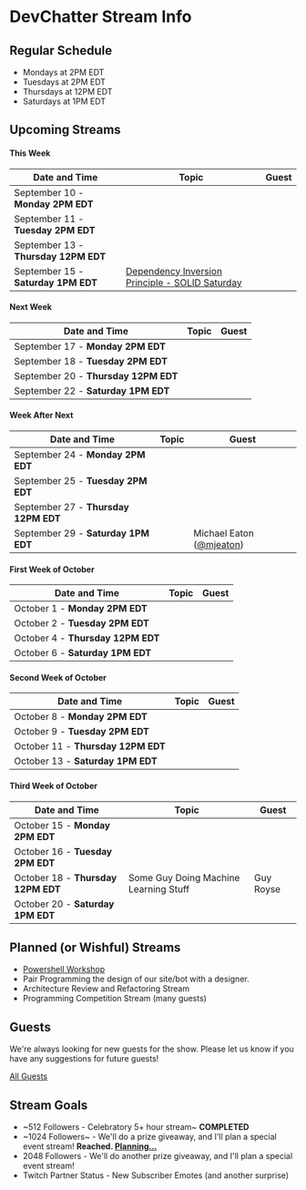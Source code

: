 # DevChatter Stream Info

## Regular Schedule

 - Mondays at 2PM EDT
 - Tuesdays at 2PM EDT
 - Thursdays at 12PM EDT
 - Saturdays at 1PM EDT
 

## Upcoming Streams

#### This Week

| Date and Time                   | Topic         | Guest         |
| ------------------------------- | ------------- | ------------- |
| September 10 - **Monday 2PM EDT** |  |  |
| September 11 - **Tuesday 2PM EDT** |  |  |
| September 13 - **Thursday 12PM EDT** |  |  |
| September 15 - **Saturday 1PM EDT** | [Dependency Inversion Principle - SOLID Saturday](https://www.twitch.tv/events/A5JGW71FT3q2m0mdk7llXQ) |  |

#### Next Week

| Date and Time                   | Topic         | Guest         |
| ------------------------------- | ------------- | ------------- |
| September 17 - **Monday 2PM EDT** |  |  |
| September 18 - **Tuesday 2PM EDT** |  |  |
| September 20 - **Thursday 12PM EDT** |  |  |
| September 22 - **Saturday 1PM EDT** |  |  |

#### Week After Next

| Date and Time                   | Topic         | Guest         |
| ------------------------------- | ------------- | ------------- |
| September 24 - **Monday 2PM EDT** |  |  |
| September 25 - **Tuesday 2PM EDT** |  |  |
| September 27 - **Thursday 12PM EDT** |  |  |
| September 29 - **Saturday 1PM EDT** |  | Michael Eaton ([@mjeaton](https://twitter.com/mjeaton)) |

#### First Week of October

| Date and Time                   | Topic         | Guest         |
| ------------------------------- | ------------- | ------------- |
| October 1 - **Monday 2PM EDT** |  |  |
| October 2 - **Tuesday 2PM EDT** |  |  |
| October 4 - **Thursday 12PM EDT** |  |  |
| October 6 - **Saturday 1PM EDT** |  |  |

#### Second Week of October

| Date and Time                   | Topic         | Guest         |
| ------------------------------- | ------------- | ------------- |
| October 8 - **Monday 2PM EDT** |  |  |
| October 9 - **Tuesday 2PM EDT** |  |  |
| October 11 - **Thursday 12PM EDT** |  |  |
| October 13 - **Saturday 1PM EDT** |  |  |

#### Third Week of October

| Date and Time                   | Topic         | Guest         |
| ------------------------------- | ------------- | ------------- |
| October 15 - **Monday 2PM EDT** |  |  |
| October 16 - **Tuesday 2PM EDT** |  |  |
| October 18 - **Thursday 12PM EDT** | Some Guy Doing Machine Learning Stuff | Guy Royse |
| October 20 - **Saturday 1PM EDT** |  |  |
 
## Planned (or Wishful) Streams

 - [Powershell Workshop](https://github.com/DevChatter/StreamInfo/issues/11)
 - Pair Programming the design of our site/bot with a designer.
 - Architecture Review and Refactoring Stream
 - Programming Competition Stream (many guests)

## Guests

We're always looking for new guests for the show. Please let us know if you have any suggestions for future guests!
 
[All Guests](Guests.md)

## Stream Goals

 - ~512 Followers - Celebratory 5+ hour stream~ **COMPLETED**
 - ~1024 Followers~ - We'll do a prize giveaway, and I'll plan a special event stream! **Reached. [Planning...](https://github.com/DevChatter/StreamInfo/issues/5)**
 - 2048 Followers - We'll do another prize giveaway, and I'll plan a special event stream!
 - Twitch Partner Status - New Subscriber Emotes (and another surprise)

